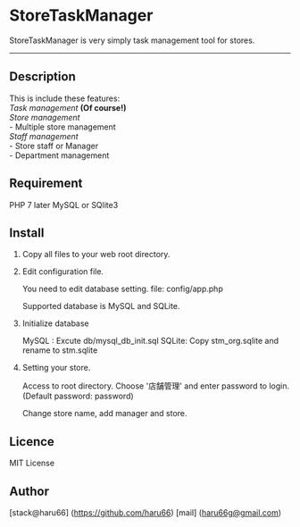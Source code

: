 StoreTaskManager
====

StoreTaskManager is very simply task management tool for stores.

***

## Description

This is include these features:<br>
    *Task management* **(Of course!)**<br>
    *Store management*<br>
        - Multiple store management<br>
    *Staff management*<br>
        - Store staff or Manager<br>
        - Department management

## Requirement

PHP 7 later
MySQL or SQlite3

## Install

1. Copy all files to your web root directory.

2. Edit configuration file.

    You need to edit database setting.
    file: config/app.php

    Supported database is MySQL and SQLite.

4. Initialize database

    MySQL : Excute db/mysql_db_init.sql
    SQLite: Copy stm_org.sqlite and rename to stm.sqlite

5. Setting your store.

    Access to root directory.
    Choose '店舗管理' and enter password to login. (Default password: password)

    Change store name, add manager and store.

## Licence

MIT License

## Author

[stack@haru66] (https://github.com/haru66)
[mail] (haru66g@gmail.com)